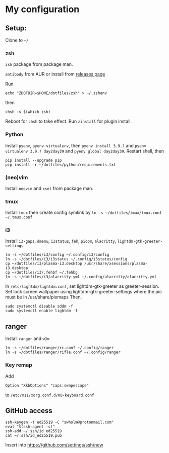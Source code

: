 # My configuration


## Setup:

Clone to `~/`

### zsh

`zsh` package from package man.

`antibody` from AUR or install from [releases page](https://github.com/getantibody/antibody/releases)

Run

`echo "ZDOTDIR=$HOME/dotfiles/zsh" > ~/.zshenv`

then 

`chsh -s $(which zsh)`

Reboot for `chsh` to take effect.
Run `zinstall` for plugin install.

### Python
Install `pyenv`, `pyenv-virtualenv`, then `pyenv install 3.9.?` and `pyenv virtualenv 3.9.? day2day39` and `pyenv global day2day39`.
Restart shell, then
```
pip install --upgrade pip
pip install -r ~/dotfiles/python/requirements.txt
```

### (neo)vim
Install `neovim` and `xsel` from package man.

### tmux
Install `tmux` then create config symlink by `ln -s ~/dotfiles/tmux/tmux.conf ~/.tmux.conf`

### i3
Install `i3-gaps`, `dmenu`, `i3status`, `feh`, `picom`, `alacritty`, `lightdm-gtk-greeter-settings`
```
ln -s ~/dotfiles/i3/config ~/.config/i3/config
ln -s ~/dotfiles/i3/i3status ~/.config/i3status/config
cp ~/dotfiles/i3/plasma-i3.desktop /usr/share/xsessions/plasma-i3.desktop
cp ~/dotfiles/i3/.fehbf ~/.fehbg
ln -s ~/dotfiles/i3/alacritty.yml ~/.config/alacritty/alacritty.yml
```
In `/etc/lightdm/lightdm.conf`, set lightdm-gtk-greeter as greeter-session.
Set lock screen wallpaper using lightdm-gtk-greeter-settings where the pic must be in /usr/share/pixmaps
Then,
```
sudo systemctl disable sddm -f
sudo systemctl enable lightdm -f
```

## ranger
Install `ranger` and `w3m`
```
ln -s ~/dotfiles/ranger/rc.conf ~/.config/ranger
ln -s ~/dotfiles/ranger/rifle.conf ~/.config/ranger
```

### Key remap
Add 
```
Option "XkbOptions" "caps:swapescape"
```
to  `/etc/X11/xorg.conf.d/00-keyboard.conf`

## GitHub access

```
ssh-keygen -t ed25519 -C "swholm@protonmail.com"
eval "$(ssh-agent -s)"
ssh-add ~/.ssh/id_ed25519
cat ~/.ssh/id_ed25519.pub
```
Insert into https://github.com/settings/ssh/new 
